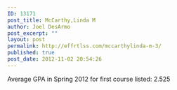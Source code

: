 ```yaml
---
ID: 13171
post_title: McCarthy,Linda M
author: Joel DesArmo
post_excerpt: ""
layout: post
permalink: http://effrtlss.com/mccarthylinda-m-3/
published: true
post_date: 2012-11-02 20:54:26
---
```

<p>Average GPA in Spring 2012 for first course listed: 2.525</p>